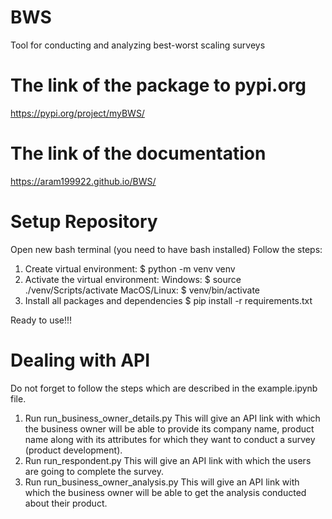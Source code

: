 # BWS
Tool for conducting and analyzing best-worst scaling surveys
# The link of the package to pypi.org
https://pypi.org/project/myBWS/
# The link of the documentation
https://aram199922.github.io/BWS/

# Setup Repository

Open new bash terminal (you need to have bash installed)
Follow the steps:
1. Create virtual environment:
$ python -m venv venv
2. Activate the virtual environment:
Windows: $ source ./venv/Scripts/activate
MacOS/Linux: $ venv/bin/activate
3. Install all packages and dependencies
$ pip install -r requirements.txt

Ready to use!!!

# Dealing with API

Do not forget to follow the steps which are described in the example.ipynb file.

1. Run run_business_owner_details.py
This will give an API link with which the business owner will be able to provide its company name, product name along with its attributes for which they want to conduct a survey (product development).
2. Run run_respondent.py
This will give an API link with which the users are going to complete the survey. 
3. Run run_business_owner_analysis.py
This will give an API link with which the business owner will be able to get the analysis conducted about their product.